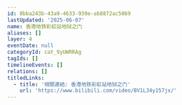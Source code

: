 ```yaml
---
id: 0bba243b-43a9-4633-939e-ab8872ac5069
lastUpdated: '2025-06-07'
name: 香港地铁彩虹站地狱之门
aliases: []
layer: 4
eventDate: null
categoryId: cat_9yUWRRAg
tagIds: []
timelineEvents: []
relations: []
titledLinks:
  - title: '相關連結: 香港地铁彩虹站地狱之门'
    url: 'https://www.bilibili.com/video/BV1L34y157jx/'
---
```


